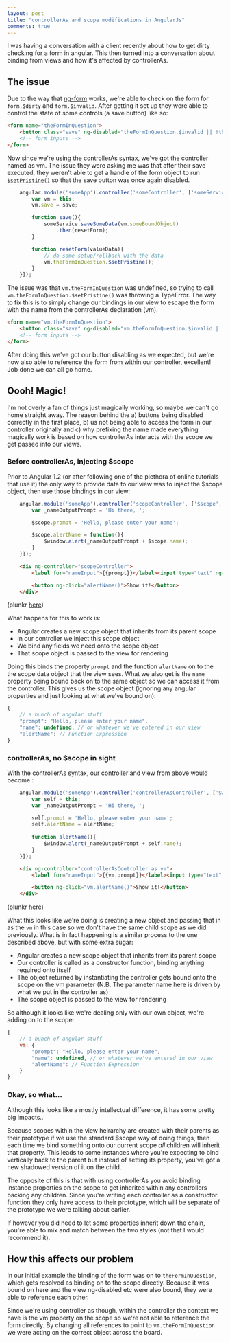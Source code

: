 ```yaml
---
layout: post
title: "controllerAs and scope modifications in AngularJs"
comments: true
---
```


I was having a conversation with a client recently about how to get dirty checking for a form in angular. This then turned into a conversation about binding from views and how it's affected by controllerAs.

## The issue

Due to the way that [ng-form](https://docs.angularjs.org/api/ng/directive/ngForm) works, we're able to check on the form for ``` form.$dirty ``` and ``` form.$invalid ```. After getting it set up they were able to control the state of some controls (a save button) like so:

``` html
<form name="theFormInQuestion">
    <button class="save" ng-disabled="theFormInQuestion.$invalid || !theFormInQuestion.$dirty" ng-click="save()">Save</button>
    <!-- form inputs -->
</form>
```

Now since we're using the controllerAs syntax, we've got the controller named as vm. The issue they were asking me was that after their save executed, they weren't able to get a handle of the form object to run [``` $setPristine() ```](https://docs.angularjs.org/api/ng/type/form.FormController#$setPristine) so that the save button was once again disabled.

``` js
    angular.module('someApp').controller('someController', ['someService',function(someService){
        var vm = this;
        vm.save = save;

        function save(){
            someService.saveSomeData(vm.someBoundObject)
                .then(resetForm);
        }

        function resetForm(valueData){
            // do some setup/rollback with the data
            vm.theFormInQuestion.$setPristine();
        }
    }]);
```

The issue was that ``` vm.theFormInQuestion ``` was undefined, so trying to call ``` vm.theFormInQuestion.$setPristine() ``` was throwing a TypeError. The way to fix this is to simply change our bindings in our view to escape the form with the name from the controllerAs declaration (vm).

``` html
<form name="vm.theFormInQuestion">
    <button class="save" ng-disabled="vm.theFormInQuestion.$invalid || !vm.theFormInQuestion.$dirty" ng-click="vm.save()">Save</button>
    <!-- form inputs -->
</form>
```
After doing this we've got our button disabling as we expected, but we're now also able to reference the form from within our controller, excellent! Job done we can all go home.

## Oooh! Magic!

I'm not overly a fan of things just magically working, so maybe we can't go home straight away. The reason behind the a) buttons being disabled correctly in the first place, b) us not being able to access the form in our controller originally and c) why prefixing the name made everything magically work is based on how controllerAs interacts with the scope we get passed into our views.

### Before controllerAs, injecting $scope

Prior to Angular 1.2 (or after following one of the plethora of online tutorials that use it) the only way to provide data to our view was to inject the $scope object, then use those bindings in our view:

``` js
    angular.module('someApp').controller('scopeController', ['$scope', '$window',function($scope, $window){
        var _nameOutputPrompt = 'Hi there, ';

        $scope.prompt = 'Hello, please enter your name';

        $scope.alertName = function(){
            $window.alert(_nameOutputPrompt + $scope.name);
        }
    }]);
```

``` html
    <div ng-controller="scopeController">
        <label for="nameInput">{{prompt}}</label><input type="text" ng-model="name" />

        <button ng-click="alertName()">Show it!</button>
    </div>
```
(plunkr [here](http://plnkr.co/edit/nSkknyibKF8xJfACKamJ))

What happens for this to work is:

* Angular creates a new scope object that inherits from its parent scope
* In our controller we inject this scope object
* We bind any fields we need onto the scope object
* That scope object is passed to the view for rendering

Doing this binds the property ``` prompt ``` and the function ``` alertName ``` on to the the scope data object that the view sees. What we also get is the ``` name ``` property being bound back on to the same object so we can access it from the controller. This gives us the scope object (ignoring any angular properties and just looking at what we've bound on):

``` js
{
    // a bunch of angular stuff
    "prompt": "Hello, please enter your name",
    "name": undefined, // or whatever we've entered in our view
    "alertName": // Function Expression
}
```

### controllerAs, no $scope in sight

With the controllerAs syntax, our controller and view from above would become :

``` js
    angular.module('someApp').controller('controllerAsController', ['$window', function($window){
        var self = this;
        var _nameOutputPrompt = 'Hi there, ';

        self.prompt = 'Hello, please enter your name';
        self.alertName = alertName;
      
        function alertName(){
            $window.alert(_nameOutputPrompt + self.name);
        }
    }]);
```

``` html
    <div ng-controller="controllerAsController as vm">
        <label for="nameInput">{{vm.prompt}}</label><input type="text" ng-model="vm.name" />

        <button ng-click="vm.alertName()">Show it!</button>
    </div>
```
(plunkr [here](http://plnkr.co/edit/CWaaCznS5LicfZKgzlzP))

What this looks like we're doing is creating a new object and passing that in as the ``` vm ``` in this case so we don't have the same child scope as we did previously. What is in fact happening is a similar process to the one described above, but with some extra sugar:

* Angular creates a new scope object that inherits from its parent scope
* Our controller is called as a constructor function, binding anything required onto itself
* The object returned by instantiating the controller gets bound onto the scope on the vm parameter (N.B. The parameter name here is driven by what we put in the controller as)
* The scope object is passed to the view for rendering

So although it looks like we're dealing only with our own object, we're adding on to the scope:

``` js
{
    // a bunch of angular stuff
    vm: {
        "prompt": "Hello, please enter your name",
        "name": undefined, // or whatever we've entered in our view
        "alertName": // Function Expression
    }
}
```

### Okay, so what...

Although this looks like a mostly intellectual difference, it has some pretty big impacts..

Because scopes within the view heirarchy are created with their parents as their prototype if we use the standard $scope way of doing things, then each time we bind something onto our current scope _all_ children will inherit that property. This leads to some instances where you're expecting to bind vertically back to the parent but instead of setting its property, you've got a new shadowed version of it on the child.

The opposite of this is that with using controllerAs you avoid binding instance properties on the scope to get inherited  within any controllers backing any children. Since you're writing each controller as a constructor function they only have access to their prototype, which will be separate of the prototype we were talking about earlier. 

If however you did need to let some properties inherit down the chain, you're able to mix and match between the two styles (not that I would recommend it).

## How this affects our problem

In our initial example the binding of the form was on to ``` theFormInQuestion ```, which gets resolved as binding on to the scope directly. Because it was bound on here and the view ng-disabled etc were also bound, they were able to reference each other.

Since we're using controller as though, within the controller the context we have is the vm property on the scope so we're not able to reference the form directly. By changing all references to point to ``` vm.theFormInQuestion ``` we were acting on the correct object across the board.